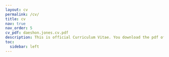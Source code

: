 ```yaml
---
layout: cv
permalink: /cv/
title: cv
nav: true
nav_order: 5
cv_pdf: daeshon.jones.cv.pdf
description: This is official Curriculum Vitae. You download the pdf of my cv in the top right section of this page.
toc:
  sidebar: left
---
```

